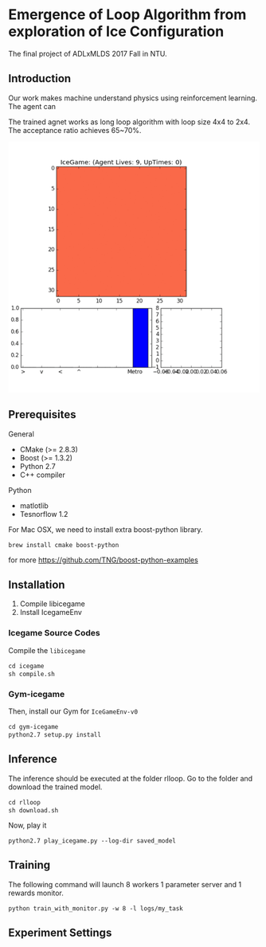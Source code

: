 # Emergence of Loop Algorithm from exploration of Ice Configuration
The final project of ADLxMLDS 2017 Fall in NTU.

## Introduction

Our work makes machine understand physics using reinforcement learning. The agent can 

The trained agnet works as long loop algorithm with loop size 4x4 to 2x4. The acceptance ratio achieves 65~70%.

![Demo](figures/play_icegame.gif)

## Prerequisites
General
* CMake (>= 2.8.3)
* Boost (>= 1.3.2)
* Python 2.7
* C++ compiler

Python
* matlotlib
* Tesnorflow 1.2

For Mac OSX, we need to install extra boost-python library.
```
brew install cmake boost-python
```
for more https://github.com/TNG/boost-python-examples

## Installation
1. Compile libicegame
2. Install IcegameEnv

### Icegame Source Codes
Compile the `libicegame`
```
cd icegame
sh compile.sh
```

### Gym-icegame
Then, install our Gym for `IceGameEnv-v0`
```
cd gym-icegame
python2.7 setup.py install
```

## Inference
The inference should be executed at the folder rlloop. Go to the folder and download the trained model.
```
cd rlloop
sh download.sh
```

Now, play it
```
python2.7 play_icegame.py --log-dir saved_model
```

## Training

The following command will launch 8 workers 1 parameter server and 1 rewards monitor.
```
python train_with_monitor.py -w 8 -l logs/my_task
```

## Experiment Settings